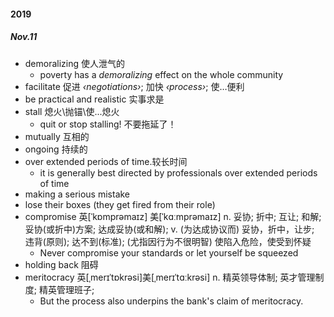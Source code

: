 #### 2019 

##### Nov.11

* demoralizing 使人泄气的
  * poverty has a *demoralizing* effect on the whole community
* facilitate 促进  *‹negotiations›*; 加快 *‹process›*; 使…便利
* be practical and realistic 实事求是
* stall  熄火\抛锚\使...熄火
  * quit or stop stalling! 不要拖延了！
* mutually  互相的
* ongoing 持续的
* over extended periods of time.较长时间
  * it is generally best directed by professionals over extended periods of time
* making a serious mistake
* lose their boxes (they get fired from their role)
* compromise
  英[ˈkɒmprəmaɪz] 美[ˈkɑːmprəmaɪz]
  n.	妥协; 折中; 互让; 和解; 妥协(或折中)方案; 达成妥协(或和解);
  v.	(为达成协议而) 妥协，折中，让步; 违背(原则); 达不到(标准); (尤指因行为不很明智) 使陷入危险，使受到怀疑
  * Never compromise your standards or let yourself be squeezed
* holding back 阻碍
* meritocracy
  英[ˌmerɪˈtɒkrəsi]美[ˌmerɪˈtɑːkrəsi]
  n.	精英领导体制; 英才管理制度; 精英管理班子;
  * But the process also underpins the bank's claim of meritocracy.